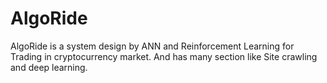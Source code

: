 # AlgoRide
AlgoRide is a system design by ANN and Reinforcement Learning for Trading in cryptocurrency market. And has many section like Site crawling and deep learning.
